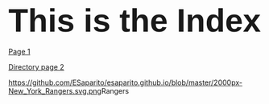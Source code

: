 <html>
<heading>
<h1><span style='font-size:48.0pt;line-height:107%;font-family:"Arial",sans-serif'>This is the Index</span></h1>
</heading>
<body>
<a><a href=https://github.com/ESaparito/esaparito/blob/master/pageone.md>Page 1</a>

<a><a href=https://github.com/ESaparito/esaparito/blob/master/directory/page2.md>Directory page 2</a>

<img><https://github.com/ESaparito/esaparito.github.io/blob/master/2000px-New_York_Rangers.svg.png>Rangers</img>
</body
</html>
